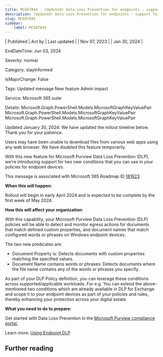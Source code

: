 ```yaml
---
title: MC687844 - (Updated) Data Loss Prevention for endpoints - support for two new predicates
description: (Updated) Data Loss Prevention for endpoints - support for two new predicates
slug: MC687844
sidebar:
    label: MC687844
---
```



| Published | Act by | Last updated |
| Nov 07, 2023 |  | Jan 30, 2024 |

EndDateTime: Jun 03, 2024

Severity: normal

Category: stayInformed

IsMajorChange: False

Tags: Updated message New feature Admin impact

Service: Microsoft 365 suite

Details: Microsoft.Graph.PowerShell.Models.MicrosoftGraphKeyValuePair Microsoft.Graph.PowerShell.Models.MicrosoftGraphKeyValuePair Microsoft.Graph.PowerShell.Models.MicrosoftGraphKeyValuePair

<p style="">Updated January 30, 2024: We have updated the rollout timeline below. Thank you for your patience.</p><p style="">Users may have been unable to download files from various web apps using any web browser. We have disabled this feature temporarily.&nbsp;</p><p style="">With this new feature for Microsoft Purview Data Loss Prevention (DLP), we're introducing support for two new conditions that you can use in your policies for endpoint devices.</p>
<p>This message is associated with Microsoft 365 Roadmap ID <a href="https://www.microsoft.com/microsoft-365/roadmap?filters=&amp;searchterms=181623" target="_blank">181623</a></p>
<p><b>When this will happen:</b></p><p>Rollout will begin in early April 2024 and is expected to be complete by the first week of May 2024.</p>

<p><b>How this will affect your organization:</b></p>

<p>With this capability, your Microsoft Purview Data Loss Prevention (DLP) policies will be able to detect and monitor egress actions for documents that match defined custom properties, and document names that match configured words or phrases on Windows endpoint devices.  
</p><p>The two new predicates are:
</p><ul><li>Document Property is: Detects documents with custom properties matching the specified values.
</li><li>Document Name contains words or phrases: Detects documents where the file name contains any of the words or phrases you specify.</li></ul><p>As part of your DLP Policy definition, you can leverage these conditions across supported/applicable workloads. For e.g. You can extend the above-mentioned two conditions which are already available in DLP for Exchange and scope it to your endpoint devices as part of your policies and rules, thereby enhancing your protection across your digital estate.</p>
<p><b>What you need to do to prepare:</b></p>
<p>Get started with Data Loss Prevention in the <a href="https://compliance.microsoft.com/" target="_blank">Microsoft Purview compliance portal.</a></p><p> 
</p><p>Learn more: <a href="https://learn.microsoft.com/purview/dlp-policy-reference?view=o365-worldwide#conditions-devices-supports" target="_blank">Using Endpoint DLP</a></p>

## Further reading
